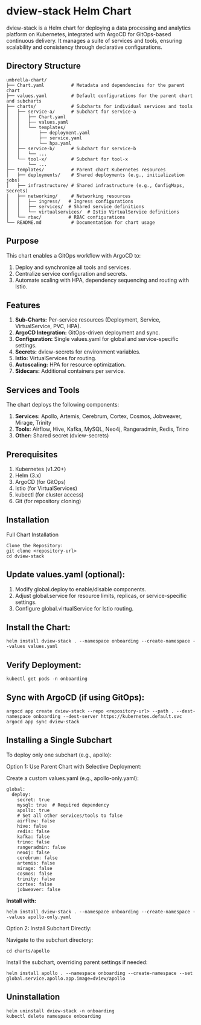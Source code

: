 # dview-stack Helm Chart

dview-stack is a Helm chart for deploying a data processing and analytics platform on Kubernetes, integrated with ArgoCD for GitOps-based continuous delivery. It manages a suite of services and tools, ensuring scalability and consistency through declarative configurations.

## Directory Structure
```
umbrella-chart/
├── Chart.yaml          # Metadata and dependencies for the parent chart
├── values.yaml         # Default configurations for the parent chart and subcharts
├── charts/             # Subcharts for individual services and tools
│   ├── service-a/      # Subchart for service-a
│   │   ├── Chart.yaml
│   │   ├── values.yaml
│   │   └── templates/
│   │       ├── deployment.yaml
│   │       ├── service.yaml
│   │       └── hpa.yaml
│   ├── service-b/      # Subchart for service-b
│   │   └── ...
│   └── tool-x/         # Subchart for tool-x
│       └── ...
├── templates/          # Parent chart Kubernetes resources
│   ├── deployments/    # Shared deployments (e.g., initialization jobs)
│   ├── infrastructure/ # Shared infrastructure (e.g., ConfigMaps, Secrets)
│   ├── networking/     # Networking resources
│   │   ├── ingress/   # Ingress configurations
│   │   ├── services/  # Shared service definitions
│   │   └── virtualservices/  # Istio VirtualService definitions
│   └── rbac/          # RBAC configurations
└── README.md           # Documentation for chart usage
```

## Purpose
This chart enables a GitOps workflow with ArgoCD to:

1. Deploy and synchronize all tools and services.
2. Centralize service configuration and secrets.
3. Automate scaling with HPA, dependency sequencing and routing with Istio.

## Features

1. **Sub-Charts:** Per-service resources (Deployment, Service, VirtualService, PVC, HPA).
2. **ArgoCD Integration:** GitOps-driven deployment and sync.
3. **Configuration:** Single values.yaml for global and service-specific settings.
4. **Secrets:** dview-secrets for environment variables.
5. **Istio:** VirtualServices for routing.
6. **Autoscaling:** HPA for resource optimization.
7. **Sidecars:** Additional containers per service.


## Services and Tools

The chart deploys the following components:
1. **Services:** Apollo, Artemis, Cerebrum, Cortex, Cosmos, Jobweaver, Mirage, Trinity
2. **Tools:** Airflow, Hive, Kafka, MySQL, Neo4j, Rangeradmin, Redis, Trino
3. **Other:** Shared secret (dview-secrets)


## Prerequisites

1. Kubernetes (v1.20+)
2. Helm (3.x)
3. ArgoCD (for GitOps)
4. Istio (for VirtualServices)
5. kubectl (for cluster access)
6. Git (for repository cloning)


## Installation
Full Chart Installation
```
Clone the Repository:
git clone <repository-url>
cd dview-stack
```

## Update values.yaml (optional):

1. Modify global.deploy to enable/disable components.
2. Adjust global.service for resource limits, replicas, or service-specific settings.
3. Configure global.virtualService for Istio routing.


## Install the Chart:
```
helm install dview-stack . --namespace onboarding --create-namespace --values values.yaml
```

## Verify Deployment:
```
kubectl get pods -n onboarding
```

## Sync with ArgoCD (if using GitOps):
```
argocd app create dview-stack --repo <repository-url> --path . --dest-namespace onboarding --dest-server https://kubernetes.default.svc
argocd app sync dview-stack
```


## Installing a Single Subchart
To deploy only one subchart (e.g., apollo):

Option 1: Use Parent Chart with Selective Deployment:

Create a custom values.yaml (e.g., apollo-only.yaml):
```
global:
  deploy:
    secret: true
    mysql: true  # Required dependency
    apollo: true
    # Set all other services/tools to false
    airflow: false
    hive: false
    redis: false
    kafka: false
    trino: false
    rangeradmin: false
    neo4j: false
    cerebrum: false
    artemis: false
    mirage: false
    cosmos: false
    trinity: false
    cortex: false
    jobweaver: false
```

**Install with:**
```
helm install dview-stack . --namespace onboarding --create-namespace --values apollo-only.yaml
```

Option 2: Install Subchart Directly:

Navigate to the subchart directory: 
```
cd charts/apollo
```
Install the subchart, overriding parent settings if needed: 
```
helm install apollo . --namespace onboarding --create-namespace --set global.service.apollo.app.image=dview/apollo
```


## Uninstallation
```
helm uninstall dview-stack -n onboarding
kubectl delete namespace onboarding
```
